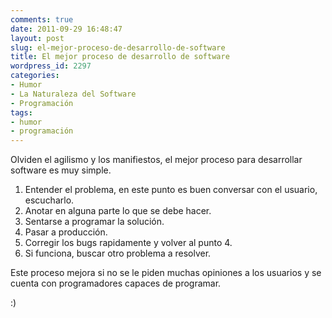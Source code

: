 ```yaml
---
comments: true
date: 2011-09-29 16:48:47
layout: post
slug: el-mejor-proceso-de-desarrollo-de-software
title: El mejor proceso de desarrollo de software
wordpress_id: 2297
categories:
- Humor
- La Naturaleza del Software
- Programación
tags:
- humor
- programación
---
```


Olviden el agilismo y los manifiestos, el mejor proceso para desarrollar software es muy simple.

1. Entender el problema, en este punto es buen conversar con el usuario, escucharlo.
2. Anotar en alguna parte lo que se debe hacer.
3. Sentarse a programar la solución.
4. Pasar a producción.
5. Corregir los bugs rapidamente y volver al punto 4.
6. Si funciona, buscar otro problema a resolver.

Este proceso mejora si no se le piden muchas opiniones a los usuarios y se cuenta con programadores capaces de programar.

:)
